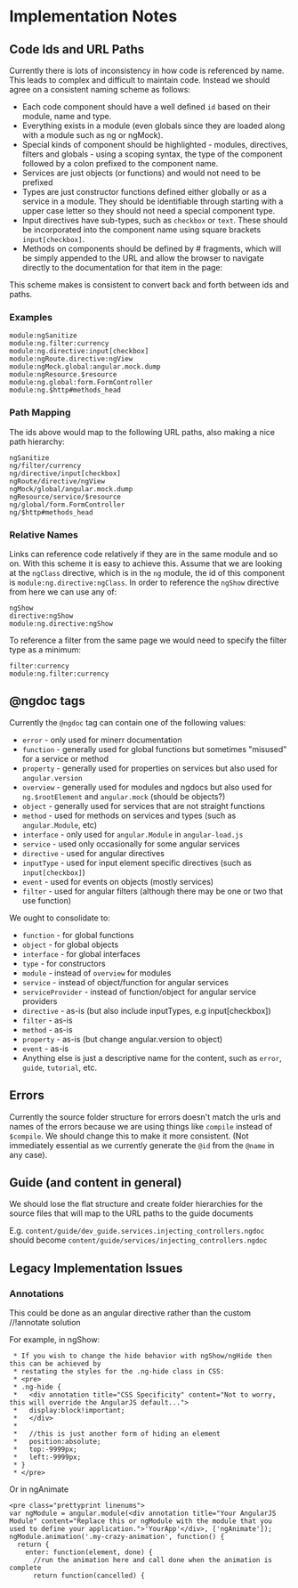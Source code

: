 # Implementation Notes

## Code Ids and URL Paths

Currently there is lots of inconsistency in how code is referenced by name.  This
leads to complex and difficult to maintain code.  Instead we should agree on a consistent naming
scheme as follows:

* Each code component should have a well defined `id` based on their module, name and type.
* Everything exists in a module (even globals since they are loaded along with a module such as ng
  or ngMock).
* Special kinds of component should be highlighted - modules, directives, filters and globals -
  using a scoping syntax, the type of the component followed by a colon prefixed to the component
  name.
* Services are just objects (or functions) and would not need to be prefixed
* Types are just constructor functions defined either globally or as a service in a module. They
  should be identifiable through starting with a upper case letter so they should not need a special
  component type.
* Input directives have sub-types, such as `checkbox` or `text`.  These should be incorporated into
  the component name using square brackets `input[checkbox]`.
* Methods on components should be defined by # fragments, which will be simply appended to the URL
  and allow the browser to navigate directly to the documentation for that item in the page:

This scheme makes is consistent to convert back and forth between ids and paths.

### Examples

```
module:ngSanitize
module:ng.filter:currency
module:ng.directive:input[checkbox]
module:ngRoute.directive:ngView
module:ngMock.global:angular.mock.dump
module:ngResource.$resource
module:ng.global:form.FormController
module:ng.$http#methods_head
```

### Path Mapping

The ids above would map to the following URL paths, also making a nice path hierarchy:

```
ngSanitize
ng/filter/currency
ng/directive/input[checkbox]
ngRoute/directive/ngView
ngMock/global/angular.mock.dump
ngResource/service/$resource
ng/global/form.FormController
ng/$http#methods_head
```

### Relative Names
Links can reference code relatively if they are in the same module and so on.  With this scheme
it is easy to achieve this.  Assume that we are looking at the `ngClass` directive, which is in the
`ng` module, the id of this component is `module:ng.directive:ngClass`.  In order to reference the
`ngShow` directive from here we can use any of:

```
ngShow
directive:ngShow
module:ng.directive:ngShow
```

To reference a filter from the same page we would need to specify the filter type as a minimum:

```
filter:currency
module:ng.filter:currency
```


## @ngdoc tags
Currently the `@ngdoc` tag can contain one of the following values:

* `error` - only used for minerr documentation
* `function` - generally used for global functions but sometimes "misused" for a service or method
* `property` - generally used for properties on services but also used for `angular.version`
* `overview` - generally used for modules and ngdocs but also used for `ng.$rootElement` and `angular.mock` (should be objects?)
* `object` - generally used for services that are not straight functions
* `method` - used for methods on services and types (such as `angular.Module`, etc)
* `interface` - only used for `angular.Module` in `angular-load.js`
* `service` - used only occasionally for some angular services
* `directive` - used for angular directives
* `inputType` - used for input element specific directives (such as `input[checkbox]`)
* `event` - used for events on objects (mostly services)
* `filter` - used for angular filters (although there may be one or two that use function)

We ought to consolidate to:

* `function` - for global functions
* `object` - for global objects
* `interface` - for global interfaces
* `type` - for constructors
* `module` - instead of `overview` for modules
* `service` - instead of object/function for angular services
* `serviceProvider` - instead of function/object for angular service providers
* `directive` - as-is (but also include inputTypes, e.g input[checkbox])
* `filter` - as-is
* `method` - as-is
* `property` - as-is (but change angular.version to object)
* `event` - as-is
* Anything else is just a descriptive name for the content, such as `error`, `guide`, `tutorial`,
  etc.


## Errors

Currently the source folder structure for errors doesn't match the urls and names of the errors
because we are using things like `compile` instead of `$compile`. We should change this to make it
more consistent.  (Not immediately essential as we currently generate the `@id` from the `@name` in
any case).

## Guide (and content in general)
We should lose the flat structure and create folder hierarchies for the source files that will map
to the URL paths to the guide documents

E.g. `content/guide/dev_guide.services.injecting_controllers.ngdoc` should become
`content/guide/services/injecting_controllers.ngdoc`


## Legacy Implementation Issues

### Annotations
This could be done as an angular directive rather than the custom //!annotate solution

For example, in ngShow:

```
 * If you wish to change the hide behavior with ngShow/ngHide then this can be achieved by
 * restating the styles for the .ng-hide class in CSS:
 * <pre>
 * .ng-hide {
 *   <div annotation title="CSS Specificity" content="Not to worry, this will override the AngularJS default...">
 *   display:block!important;
 *   </div>
 *
 *   //this is just another form of hiding an element
 *   position:absolute;
 *   top:-9999px;
 *   left:-9999px;
 * }
 * </pre>
```

Or in ngAnimate

```
<pre class="prettyprint linenums">
var ngModule = angular.module(<div annotation title="Your AngularJS Module" content="Replace this or ngModule with the module that you used to define your application.">'YourApp'</div>, ['ngAnimate']);
ngModule.animation('.my-crazy-animation', function() {
  return {
    enter: function(element, done) {
      //run the animation here and call done when the animation is complete
      return function(cancelled) {
```


